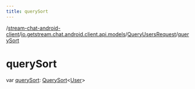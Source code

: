 ```yaml
---
title: querySort
---
```

/[stream-chat-android-client](../../index.md)/[io.getstream.chat.android.client.api.models](../index.md)/[QueryUsersRequest](index.md)/[querySort](querySort.md)  
  
  
  
# querySort  
var [querySort](querySort.md): [QuerySort](../QuerySort/index.md)&lt;[User](../../io.getstream.chat.android.client.models/User/index.md)&gt;
